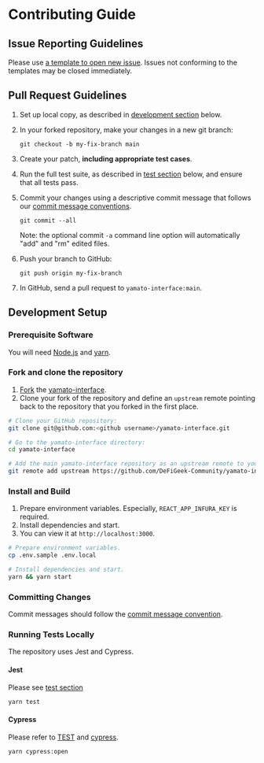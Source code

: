 # Contributing Guide

## Issue Reporting Guidelines

Please use [a template to open new issue](https://github.com/DeFiGeek-Community/yamato-interface/issues/new/choose). Issues not conforming to the templates may be closed immediately.

## Pull Request Guidelines

1. Set up local copy, as described in [development section](#fork-and-clone-the-repository) below.

2. In your forked repository, make your changes in a new git branch:

   ```shell
   git checkout -b my-fix-branch main
   ```

3. Create your patch, **including appropriate test cases**.

4. Run the full test suite, as described in [test section](#running-tests-locally) below, and ensure that all tests pass.

5. Commit your changes using a descriptive commit message that follows our [commit message conventions](#committing-changes).

   ```shell
   git commit --all
   ```

   Note: the optional commit `-a` command line option will automatically "add" and "rm" edited files.

6. Push your branch to GitHub:

   ```shell
   git push origin my-fix-branch
   ```

7. In GitHub, send a pull request to `yamato-interface:main`.

## Development Setup

### Prerequisite Software

You will need [Node.js](http://nodejs.org) and [yarn](https://yarnpkg.com/en/docs/install).

### Fork and clone the repository

1. [Fork](https://help.github.com/forking) the [yamato-interface](https://github.com/DeFiGeek-Community/yamato-interface).
2. Clone your fork of the repository and define an `upstream` remote pointing back to
   the repository that you forked in the first place.

```bash
# Clone your GitHub repository:
git clone git@github.com:<github username>/yamato-interface.git

# Go to the yamato-interface directory:
cd yamato-interface

# Add the main yamato-interface repository as an upstream remote to your repository:
git remote add upstream https://github.com/DeFiGeek-Community/yamato-interface.git
```

### Install and Build

1. Prepare environment variables. Especially, `REACT_APP_INFURA_KEY` is required.
2. Install dependencies and start.
3. You can view it at `http://localhost:3000`.

```bash
# Prepare environment variables.
cp .env.sample .env.local

# Install dependencies and start.
yarn && yarn start
```

### Committing Changes

Commit messages should follow the [commit message convention](https://www.conventionalcommits.org/).

### Running Tests Locally

The repository uses Jest and Cypress.

#### Jest

Please see [test section ](https://create-react-app.dev/docs/running-tests#command-line-interface)

```bash
yarn test
```

#### Cypress

Please refer to [TEST](doc/TEST.md) and [cypress](https://docs.cypress.io/guides/).

```bash
yarn cypress:open
```
